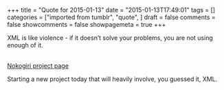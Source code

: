 +++
title = "Quote for 2015-01-13"
date = "2015-01-13T17:49:01"
tags = []
categories = ["imported from tumblr", "quote", ]
draft = false
comments = false
showcomments = false
showpagemeta = true
+++

XML is like violence - if it doesn’t solve your problems, you are not using enough of it.<br /><br /><p><a href="https://github.com/sparklemotion/nokogiri" target="_blank">Nokogiri project page</a></p>

<p>Starting a new project today that will heavily involve, you guessed it, XML.</p>